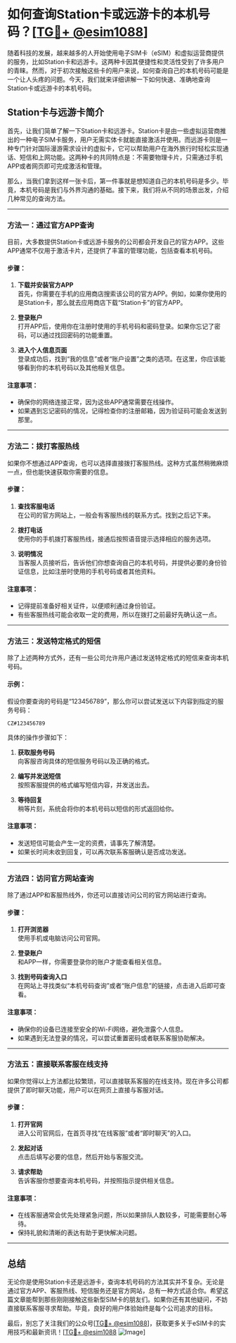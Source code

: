 # 如何查询Station卡或远游卡的本机号码？[[TG💪+ @esim1088](https://t.me/s/esim1088)]

随着科技的发展，越来越多的人开始使用电子SIM卡（eSIM）和虚拟运营商提供的服务，比如Station卡和远游卡。这两种卡因其便捷性和灵活性受到了许多用户的青睐。然而，对于初次接触这些卡的用户来说，如何查询自己的本机号码可能是一个让人头疼的问题。今天，我们就来详细讲解一下如何快速、准确地查询Station卡或远游卡的本机号码。

## Station卡与远游卡简介

首先，让我们简单了解一下Station卡和远游卡。Station卡是由一些虚拟运营商推出的一种电子SIM卡服务，用户无需实体卡就能直接激活并使用。而远游卡则是一种专门针对国际漫游需求设计的虚拟卡，它可以帮助用户在海外旅行时轻松实现通话、短信和上网功能。这两种卡的共同特点是：不需要物理卡片，只需通过手机APP或者网页即可完成激活和管理。

那么，当我们拿到这样一张卡后，第一件事就是想知道自己的本机号码是多少。毕竟，本机号码是我们与外界沟通的基础。接下来，我们将从不同的场景出发，介绍几种常见的查询方法。

---

### 方法一：通过官方APP查询

目前，大多数提供Station卡或远游卡服务的公司都会开发自己的官方APP。这些APP通常不仅用于激活卡片，还提供了丰富的管理功能，包括查看本机号码。

#### 步骤：
1. **下载并安装官方APP**  
   首先，你需要在手机的应用商店搜索该公司的官方APP。例如，如果你使用的是Station卡，那么就去应用商店下载“Station卡”的官方APP。

2. **登录账户**  
   打开APP后，使用你在注册时使用的手机号码和密码登录。如果你忘记了密码，可以通过找回密码的功能重置。

3. **进入个人信息页面**  
   登录成功后，找到“我的信息”或者“账户设置”之类的选项。在这里，你应该能够看到你的本机号码以及其他相关信息。

#### 注意事项：
- 确保你的网络连接正常，因为这些APP通常需要在线操作。
- 如果遇到忘记密码的情况，记得检查你的注册邮箱，因为验证码可能会发送到那里。

---

### 方法二：拨打客服热线

如果你不想通过APP查询，也可以选择直接拨打客服热线。这种方式虽然稍微麻烦一点，但也能快速获取你需要的信息。

#### 步骤：
1. **查找客服电话**  
   在公司的官方网站上，一般会有客服热线的联系方式。找到之后记下来。

2. **拨打电话**  
   使用你的手机拨打客服热线，接通后按照语音提示选择相应的服务选项。

3. **说明情况**  
   当客服人员接听后，告诉他们你想查询自己的本机号码，并提供必要的身份验证信息，比如注册时使用的手机号码或者其他资料。

#### 注意事项：
- 记得提前准备好相关证件，以便顺利通过身份验证。
- 有些客服热线可能会收取一定的费用，所以在拨打之前最好先确认这一点。

---

### 方法三：发送特定格式的短信

除了上述两种方式外，还有一些公司允许用户通过发送特定格式的短信来查询本机号码。

#### 示例：
假设你要查询的号码是“123456789”，那么你可以尝试发送以下内容到指定的服务号码：

```
CZ#123456789
```

具体的操作步骤如下：
1. **获取服务号码**  
   向客服咨询具体的短信服务号码以及正确的格式。

2. **编写并发送短信**  
   按照客服提供的格式编写短信内容，并发送出去。

3. **等待回复**  
   稍等片刻，系统会将你的本机号码以短信的形式返回给你。

#### 注意事项：
- 发送短信可能会产生一定的资费，请事先了解清楚。
- 如果长时间未收到回复，可以再次联系客服确认是否成功发送。

---

### 方法四：访问官方网站查询

除了通过APP和客服热线外，你还可以直接访问公司的官方网站进行查询。

#### 步骤：
1. **打开浏览器**  
   使用手机或电脑访问公司官网。

2. **登录账户**  
   和APP一样，你需要登录你的账户才能查看相关信息。

3. **找到号码查询入口**  
   在网站上寻找类似“本机号码查询”或者“账户信息”的链接，点击进入后即可查看。

#### 注意事项：
- 确保你的设备已连接至安全的Wi-Fi网络，避免泄露个人信息。
- 如果遇到无法登录的情况，可以尝试重置密码或者联系客服协助解决。

---

### 方法五：直接联系客服在线支持

如果你觉得以上方法都比较繁琐，可以直接联系客服的在线支持。现在许多公司都提供了即时聊天功能，用户可以在网页上直接与客服对话。

#### 步骤：
1. **打开官网**  
   进入公司官网后，在首页寻找“在线客服”或者“即时聊天”的入口。

2. **发起对话**  
   点击后填写必要的信息，然后开始与客服交流。

3. **请求帮助**  
   告诉客服你想要查询本机号码，并按照指示提供相关信息。

#### 注意事项：
- 在线客服通常会优先处理紧急问题，所以如果排队人数较多，可能需要耐心等待。
- 保持礼貌和清晰的表达有助于更快解决问题。

---

## 总结

无论你是使用Station卡还是远游卡，查询本机号码的方法其实并不复杂。无论是通过官方APP、客服热线、短信服务还是官方网站，总有一种方式适合你。希望这篇文章能帮到那些刚刚接触这些新型SIM卡的朋友们。如果你还有其他疑问，不妨直接联系客服寻求帮助。毕竟，良好的用户体验始终是每个公司追求的目标。

最后，别忘了关注我们的公众号[[TG💪+ @esim1088](https://t.me/s/esim1088)]，获取更多关于eSIM卡的实用技巧和最新资讯！[[TG💪+ @esim1088](https://t.me/s/esim1088) ![Image](https://i.postimg.cc/4NQfJmqS/Snipaste-2025-05-13-00-14-12.png)]